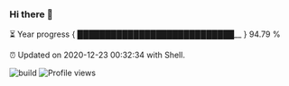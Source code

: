 ### Hi there 👋

⏳ Year progress { ████████████████████████████__ } 94.79 %

⏰ Updated on 2020-12-23 00:32:34 with Shell.

![build](https://github.com/shenxianpeng/shenxianpeng/workflows/build/badge.svg) ![Profile views](https://gpvc.arturio.dev/shenxianpeng)